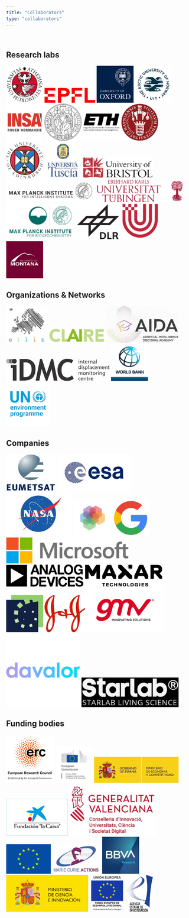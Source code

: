 ```yaml
---
title: "Collaborators"
type: "collaborators"
---
```


<br>

## Research labs

<a href="http://dit.unitn.it/%7Erslab"><img src="/images/collaborators/unitn.webp" alt="Unitn" height="100"></a>
<a href="http://devis.tuia.googlepages.com/"><img src="/images/collaborators/epfl.webp" alt="EPFL" height="40"></a>
<a href="http://www.stats.ox.ac.uk/~sejdinov"><img src="/images/collaborators/uoxford.webp" alt="University of Oxford" height="100"></a>
<a href="https://en.uit.no/ansatte/person?p_document_id=41060"><img src="/images/collaborators/uit.webp" alt="UIT" height="100"></a>
<a href="http://asi.insa-rouen.fr/"><img src="/images/collaborators/insa.webp" alt="INSA" height="100"></a>
<a href="https://rsc4earth.de/"><img src="/images/collaborators/uleipzig.webp" alt="Uleipzig" height="100"></a>
<a href="https://iac.ethz.ch/group/climate-physics.html"><img src="/images/collaborators/eth.webp" alt="ETH" height="100"></a>
<a href="http://web.math.ku.dk/~peters/"><img src="/images/collaborators/ucop.webp" alt="UCOP" height="100"></a>
<a href="https://michaelgutmann.github.io/"><img src="/images/collaborators/uedi.webp" alt="UEDI" height="100"></a>
<a href="http://www.cmcc.it/people/papale-dario"><img src="/images/collaborators/utuscia.webp" alt="Utuscia" height="100"></a>
<a href="http://www.raulsantosrodriguez.com/"><img src="/images/collaborators/ubristol.webp" alt="University of Bristol" height="60"></a>
<a href="http://ei.is.tuebingen.mpg.de/"><img src="/images/collaborators/MPG_IS_logo.webp" alt="Max Planck Institute" height="60"></a>
<a href="http://bethgelab.org/"><img src="/images/collaborators/UniversitaetTuebingen_WortBildMarke.webp" alt="Universität Tübingen" height="60"></a>
<a href="https://www.bgc-jena.mpg.de/bgi/index.php/Main/HomePage"><img src="/images/collaborators/MPInewlogo.webp" alt="MPI" height="100"></a>
<a href="https://climateinformaticslab.com/about/"><img src="/images/collaborators/dlr.webp" alt="DLR" height="100"></a>
<a href="http://www.pa.op.dlr.de/~/VeronikaEyring/"><img src="/images/collaborators/ub.webp" alt="UB" height="100"></a>
<a href="http://www.ntsg.umt.edu/"><img src="/images/collaborators/montana.webp" alt="Montana" height="100"></a>

## Organizations & Networks

<a href="https://www.ellis.eu/"><img src="/images/collaborators/ellis.webp" alt="ELLIS" height="100"></a>
<a href="https://claire-ai.org/"><img src="/images/collaborators/claire.webp" alt="CLAIRE" height="40"></a>
<a href="http://www.i-aida.org/"><img src="/images/collaborators/aida.webp" alt="AIDA" height="100"></a>
<a href="https://www.internal-displacement.org/"><img src="/images/collaborators/idmc.webp" alt="IDMC" height="60"></a>
<a href="https://www.worldbank.org/"><img src="/images/collaborators/worldbank.webp" alt="World Bank" height="100"></a>
<a href="https://www.unep.org/"><img src="/images/collaborators/unep.webp" alt="UNEP" height="120"></a>

## Companies

<a href="http://eumetsat.int/"><img src="/images/collaborators/eum.webp" alt="EUMETSAT" height="100"></a>
<a href="http://esa.int/"><img src="/images/collaborators/esa.webp" alt="ESA" height="100"></a>
<a href="http://vision.arc.nasa.gov/"><img src="/images/collaborators/nasa.webp" alt="NASA" height="120"></a>
<a href="https://www.descarteslabs.com/"><img src="/images/collaborators/descartes.webp" alt="Descartes Labs" height="100"></a>
<a href="https://www.google.com/research"><img src="/images/collaborators/google.webp" alt="Google" height="100"></a>
<a href="https://www.microsoft.com/en-us/research"><img src="/images/collaborators/msr.webp" alt="Microsoft Research" height="70"></a>
<a href="https://www.analog.com/"><img src="/images/collaborators/analog.webp" alt="Analog Devices" height="60"></a>
<a href="http://www.maxar.com/"><img src="/images/collaborators/maxar.webp" alt="Maxar" height="60"></a>
<a href="https://www.brockmann-consult.de/"><img src="/images/collaborators/brockmann.webp" alt="Brockmann" height="100"></a>
<a href="https://www.jnj.com/news/all/VISTAKON-Division-Of-Johnson-Johnson-Vision-Care-Inc-Sponsors-Free-Eye-Exam-Event-For-World-Sight-Day"><img src="/images/collaborators/jj.webp" alt="Johnson & Johnson" height="100"></a>
<a href="https://www.gmv.com/"><img src="/images/collaborators/gmv.webp" alt="GMV" height="120"></a>
<a href="http://www.davalorsalud.com/"><img src="/images/collaborators/davalor.webp" alt="Davalor" height="200"></a>
<a href="http://www.starlab.es/"><img src="/images/collaborators/starlab.webp" alt="Starlab" height="80"></a>

## Funding bodies

<a href="https://erc.europa.eu/"><img src="/images/collaborators/LOGO_ERC.webp" alt="ERC" height="130"></a>
<a href="https://erc.europa.eu/"><img src="/images/collaborators/H2020-Logo1.webp" alt="H2020" height="100"></a>
<a href="https://erc.europa.eu/"><img src="/images/collaborators/mineco.webp" alt="MINECO" height="70"></a>
<a href="https://erc.europa.eu/"><img src="/images/collaborators/lacaixa.webp" alt="La Caixa" height="100"></a>
<a href="https://erc.europa.eu/"><img src="/images/collaborators/gva.webp" alt="GVA" height="140"></a>
<a href="https://erc.europa.eu/"><img src="/images/collaborators/eu_marie_curie.webp" alt="Marie Curie" height="80"></a>
<a href="https://erc.europa.eu/"><img src="/images/collaborators/bbva.webp" alt="BBVA" height="100"></a>
<a href="https://www.aei.gob.es/"><img src="/images/collaborators/funding_leaves.webp" alt="Funding Leaves" height="100"></a>
